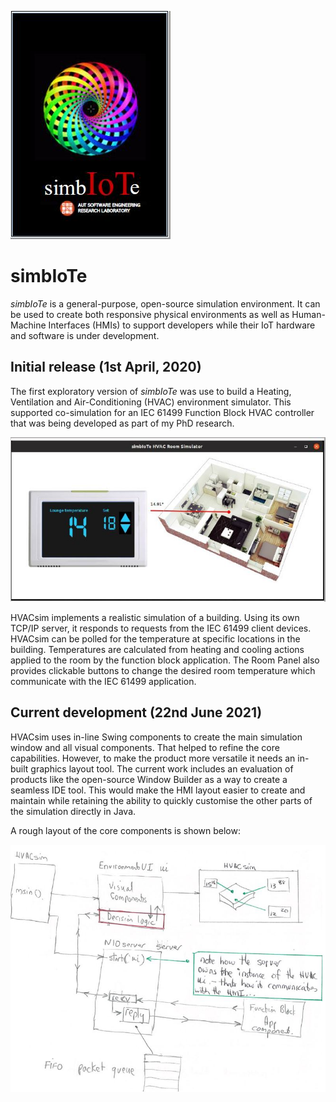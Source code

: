 ![simbIoTe logo](graphics/simbIoTe.jpg)

# simbIoTe 

*simbIoTe* is a general-purpose, open-source simulation environment. It can be used to create both responsive physical environments as well as Human-Machine Interfaces (HMIs) to support developers while their IoT hardware and software is under development.

## Initial release (1st April, 2020)

The first exploratory version of *simbIoTe* was use to build a Heating, Ventilation and Air-Conditioning (HVAC) environment simulator. This supported co-simulation for an IEC 61499 Function Block HVAC controller that was being developed as part of my PhD research. 

![HVACsim](HVACsim_01.jpg)

HVACsim implements a realistic simulation of a building. Using its own TCP/IP server, it responds to requests from the IEC 61499 client devices. HVACsim can be polled for the temperature at specific locations in the building. Temperatures are calculated from heating and cooling actions applied to the room by the function block application. The Room Panel also provides clickable buttons to change the desired room temperature which communicate with the IEC 61499 application.

## Current development (22nd June 2021)

HVACsim uses in-line Swing components to create the main simulation window and all visual components. That helped to refine the core capabilities. However, to make the product more versatile it needs an in-built graphics layout tool. The current work includes an evaluation of products like the open-source Window Builder as a way to create a seamless IDE tool. This would make the HMI layout easier to create and maintain while retaining the ability to quickly customise the other parts of the simulation directly in Java. 

A rough layout of the core components is shown below:

![Module structure](HVACsim_02.jpg)
